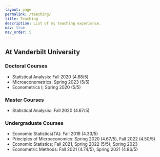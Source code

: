 ```yaml
---
layout: page
permalink: /teaching/
title: Teaching
description: List of my teaching experience.
nav: true
nav_order: 5
---
```


## **At Vanderbilt University**

### Doctoral Courses

- Statistical Analysis: Fall 2020 (4.88/5)
- Microeconometrics: Spring 2023 (5/5)
- Econometrics I; Spring 2020 (5/5)

### Master Courses

- Statistical Analysis:: Fall 2020 (4.67/5)

### Undergraduate Courses

- Economic Statistics(TA): Fall 2019 (4.33/5)
- Principles of Microeconomics: Spring 2020 (4.67/5), Fall 2022 (4.50/5)
- Economic Statistics; Fall 2021, Spring 2022 (5/5), Spring 2023
- Econometric Methods: Fall 2021 (4.74/5), Spring 2021 (4.86/5)
